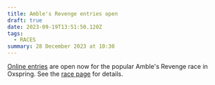 ```yaml
---
title: Amble's Revenge entries open
draft: true
date: 2023-09-19T13:51:50.120Z
tags:
  - RACES
summary: 28 December 2023 at 10:30
---
```

[Online entries](https://racebest.com/races/xcr4y) are open now for the popular Amble's Revenge race in Oxspring.  See the [race page](https://pfrac.co.uk/races/ambles-revenge) for details.
